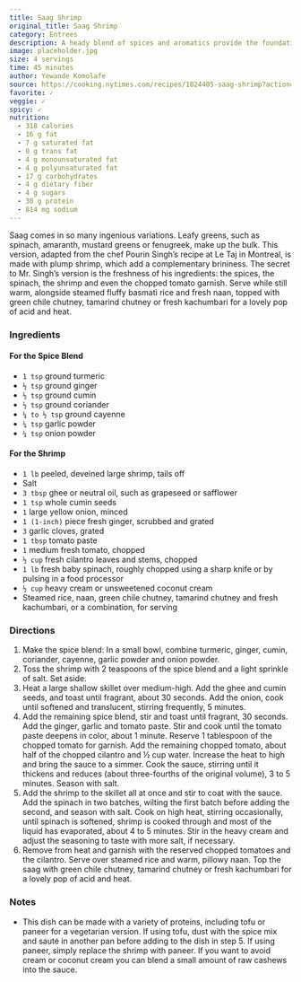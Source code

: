 ```yaml
---
title: Saag Shrimp
original_title: Saag Shrimp
category: Entrees
description: A heady blend of spices and aromatics provide the foundation, and different proteins can be added to enhance texture and flavor. This version is made with plump shrimp, which add a complementary brininess.
image: placeholder.jpg
size: 4 servings
time: 45 minutes
author: Yewande Komolafe
source: https://cooking.nytimes.com/recipes/1024405-saag-shrimp?action=click&module=RelatedLinks&pgtype=Article#notes_section
favorite: ✓
veggie: ✓
spicy: ✓
nutrition:
  - 318 calories
  - 16 g fat
  - 7 g saturated fat
  - 0 g trans fat
  - 4 g monounsaturated fat
  - 4 g polyunsaturated fat
  - 17 g carbohydrates
  - 4 g dietary fiber
  - 4 g sugars
  - 30 g protein
  - 814 mg sodium
---
```


Saag comes in so many ingenious variations. Leafy greens, such as spinach, amaranth, mustard greens or fenugreek, make up the bulk. This version, adapted from the chef Pourin Singh’s recipe at Le Taj in Montreal, is made with plump shrimp, which add a complementary brininess. The secret to Mr. Singh’s version is the freshness of his ingredients: the spices, the spinach, the shrimp and even the chopped tomato garnish. Serve while still warm, alongside steamed fluffy basmati rice and fresh naan, topped with green chile chutney, tamarind chutney or fresh kachumbari for a lovely pop of acid and heat.

### Ingredients

#### For the Spice Blend

* `1 tsp` ground turmeric
* `½ tsp` ground ginger
* `½ tsp` ground cumin
* `½ tsp` ground coriander
* `¼ to ½ tsp` ground cayenne
* `¼ tsp` garlic powder
* `¼ tsp` onion powder

#### For the Shrimp

* `1 lb` peeled, deveined large shrimp, tails off
* Salt
* `3 tbsp` ghee or neutral oil, such as grapeseed or safflower
* `1 tsp` whole cumin seeds
* `1` large yellow onion, minced
* `1 (1-inch)` piece fresh ginger, scrubbed and grated
* `3` garlic cloves, grated
* `1 tbsp` tomato paste
* `1` medium fresh tomato, chopped
* `½ cup` fresh cilantro leaves and stems, chopped
* `1 lb` fresh baby spinach, roughly chopped using a sharp knife or by pulsing in a food processor
* `½ cup` heavy cream or unsweetened coconut cream
* Steamed rice, naan, green chile chutney, tamarind chutney and fresh kachumbari, or a combination, for serving

### Directions

1. Make the spice blend: In a small bowl, combine turmeric, ginger, cumin, coriander, cayenne, garlic powder and onion powder.
2. Toss the shrimp with 2 teaspoons of the spice blend and a light sprinkle of salt. Set aside.
3. Heat a large shallow skillet over medium-high. Add the ghee and cumin seeds, and toast until fragrant, about 30 seconds. Add the onion, cook until softened and translucent, stirring frequently, 5 minutes.
4. Add the remaining spice blend, stir and toast until fragrant, 30 seconds. Add the ginger, garlic and tomato paste. Stir and cook until the tomato paste deepens in color, about 1 minute. Reserve 1 tablespoon of the chopped tomato for garnish. Add the remaining chopped tomato, about half of the chopped cilantro and ½ cup water. Increase the heat to high and bring the sauce to a simmer. Cook the sauce, stirring until it thickens and reduces (about three-fourths of the original volume), 3 to 5 minutes. Season with salt.
5. Add the shrimp to the skillet all at once and stir to coat with the sauce. Add the spinach in two batches, wilting the first batch before adding the second, and season with salt. Cook on high heat, stirring occasionally, until spinach is softened, shrimp is cooked through and most of the liquid has evaporated, about 4 to 5 minutes. Stir in the heavy cream and adjust the seasoning to taste with more salt, if necessary.
6. Remove from heat and garnish with the reserved chopped tomatoes and the cilantro. Serve over steamed rice and warm, pillowy naan. Top the saag with green chile chutney, tamarind chutney or fresh kachumbari for a lovely pop of acid and heat.

### Notes

- This dish can be made with a variety of proteins, including tofu or paneer for a vegetarian version. If using tofu, dust with the spice mix and sauté in another pan before adding to the dish in step 5. If using paneer, simply replace the shrimp with paneer. If you want to avoid cream or coconut cream you can blend a small amount of raw cashews into the sauce.